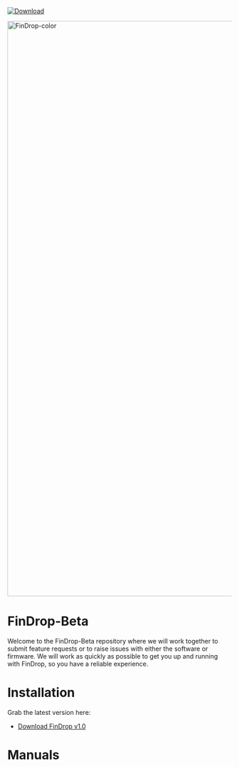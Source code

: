 [![Download](https://img.shields.io/github/v/release/FishEye-Collaborative/FinDrop-Beta?label=Download&style=for-the-badge)](https://github.com/FishEye-Collaborative/FinDrop-Beta/releases/latest)

<img width="1290" alt="FinDrop-color" src="https://github.com/user-attachments/assets/838d4e5a-5bd8-4624-b030-77314e98a219" />

# FinDrop-Beta
Welcome to the FinDrop-Beta repository where we will work together to submit feature requests or to raise issues with either the software or firmware. We will work as quickly as possible to get you up and running with FinDrop, so you have a reliable experience. 

# Installation

Grab the latest version here:  
- [Download FinDrop v1.0]([https://github.com/FishEye-Collaborative/FinDrop-Beta/releases/latest](https://github.com/FishEye-Collaborative/FinDrop-Beta/releases/tag/v1.0.0))

# Manuals
